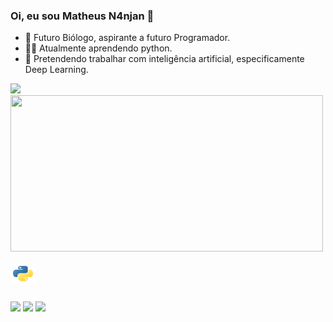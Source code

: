 ### Oi, eu sou Matheus N4njan 👋

- 🌱 Futuro Biólogo, aspirante a futuro Programador.
- 👨‍💻 Atualmente aprendendo python. 
- 🤖 Pretendendo trabalhar com inteligência artificial, especificamente Deep Learning.
<div align="left">
  <a href="https://github.com/n4njan">
  <img height="180em" src="https://github-readme-stats.vercel.app/api?username=n4njan&show_icons=true&theme=dracula&include_all_commits=true&count_private=true"/>
  <img height="250" width="500" src="https://github-readme-stats.vercel.app/api/top-langs/?username=n4njan&layout=compact&langs_count=7&theme=dracula"/>
</div>
<div style="display: inline_block"><br>
 <img align="center" alt="Rafa-Python" height="30" width="40" src="https://raw.githubusercontent.com/devicons/devicon/master/icons/python/python-original.svg">
 
  ##
 
<div> 
 <a href="https://instagram.com/teteubomfim" target="_blank"><img src="https://img.shields.io/badge/-Instagram-%23E4405F?style=for-the-badge&logo=instagram&logoColor=white" target="_blank"></a>
 <a href = "mailto:N4njan.dev@gmail.com"><img src="https://img.shields.io/badge/-Gmail-%23333?style=for-the-badge&logo=gmail&logoColor=white" target="_blank"></a>
 <a href="https://www.linkedin.com/in/matheus-fontela-bomfim-42a4a6238/" target="_blank"><img src="https://img.shields.io/badge/-LinkedIn-%230077B5?style=for-the-badge&logo=linkedin&logoColor=white" target="_blank"></a> 
 
 

  
